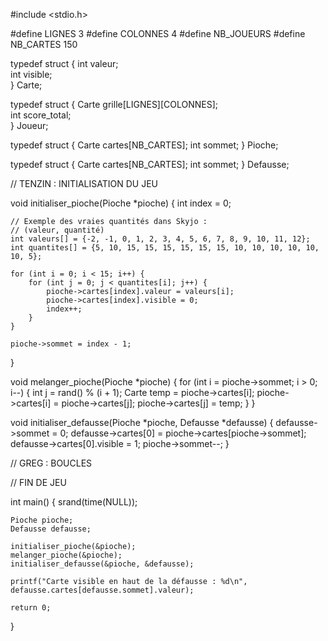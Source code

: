#include <stdio.h>

#define LIGNES 3
#define COLONNES 4
#define NB_JOUEURS 
#define NB_CARTES 150

typedef struct {
    int valeur;     
    int visible;   
} Carte;

typedef struct {
    Carte grille[LIGNES][COLONNES];  
    int score_total;                 
} Joueur;

typedef struct {
    Carte cartes[NB_CARTES];
    int sommet; 
} Pioche;


typedef struct {
    Carte cartes[NB_CARTES];
    int sommet;
} Defausse;

// TENZIN : INITIALISATION DU JEU 

void initialiser_pioche(Pioche *pioche) {
    int index = 0;

    // Exemple des vraies quantités dans Skyjo :
    // (valeur, quantité)
    int valeurs[] = {-2, -1, 0, 1, 2, 3, 4, 5, 6, 7, 8, 9, 10, 11, 12};
    int quantites[] = {5, 10, 15, 15, 15, 15, 15, 15, 10, 10, 10, 10, 10, 10, 5};

    for (int i = 0; i < 15; i++) {
        for (int j = 0; j < quantites[i]; j++) {
            pioche->cartes[index].valeur = valeurs[i];
            pioche->cartes[index].visible = 0;
            index++;
        }
    }

    pioche->sommet = index - 1;
}

void melanger_pioche(Pioche *pioche) {
    for (int i = pioche->sommet; i > 0; i--) {
        int j = rand() % (i + 1);
        Carte temp = pioche->cartes[i];
        pioche->cartes[i] = pioche->cartes[j];
        pioche->cartes[j] = temp;
    }
}

void initialiser_defausse(Pioche *pioche, Defausse *defausse) {
    defausse->sommet = 0;
    defausse->cartes[0] = pioche->cartes[pioche->sommet];
    defausse->cartes[0].visible = 1;
    pioche->sommet--;
}



// GREG : BOUCLES 

// FIN DE JEU


int main() {
    srand(time(NULL));

    Pioche pioche;
    Defausse defausse;

    initialiser_pioche(&pioche);
    melanger_pioche(&pioche);
    initialiser_defausse(&pioche, &defausse);

    printf("Carte visible en haut de la défausse : %d\n", defausse.cartes[defausse.sommet].valeur);

    return 0;
}
     
     


